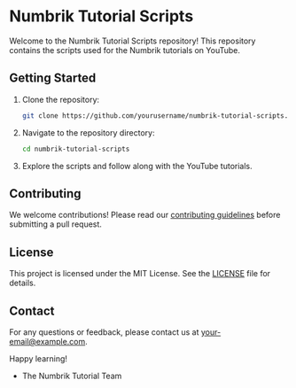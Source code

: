 # Numbrik Tutorial Scripts

Welcome to the Numbrik Tutorial Scripts repository! This repository contains the scripts used for the Numbrik tutorials on YouTube.

## Getting Started

1. Clone the repository:
    ```bash
    git clone https://github.com/yourusername/numbrik-tutorial-scripts.git
    ```
2. Navigate to the repository directory:
    ```bash
    cd numbrik-tutorial-scripts
    ```
3. Explore the scripts and follow along with the YouTube tutorials.

## Contributing

We welcome contributions! Please read our [contributing guidelines](CONTRIBUTING.md) before submitting a pull request.

## License

This project is licensed under the MIT License. See the [LICENSE](LICENSE) file for details.

## Contact

For any questions or feedback, please contact us at [your-email@example.com](mailto:your-email@example.com).

Happy learning!

- The Numbrik Tutorial Team